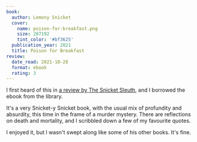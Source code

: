 ```yaml
---
book:
  author: Lemony Snicket
  cover:
    name: poison-for-breakfast.png
    size: 287192
    tint_color: '#bf3625'
  publication_year: 2021
  title: Poison for Breakfast
review:
  date_read: 2021-10-28
  format: ebook
  rating: 3
---
```


I first heard of this in [a review by The Snicket Sleuth](https://snicketsleuth.tumblr.com/post/661507207111819264/the-sleuth-reviews-poison-for-breakfast), and I borrowed the ebook from the library.

It's a very Snicket-y Snicket book, with the usual mix of profundity and absurdity, this time in the frame of a murder mystery.
There are reflections on death and mortality, and I scribbled down a few of my favourite quotes.

I enjoyed it, but I wasn't swept along like some of his other books.
It's fine.
